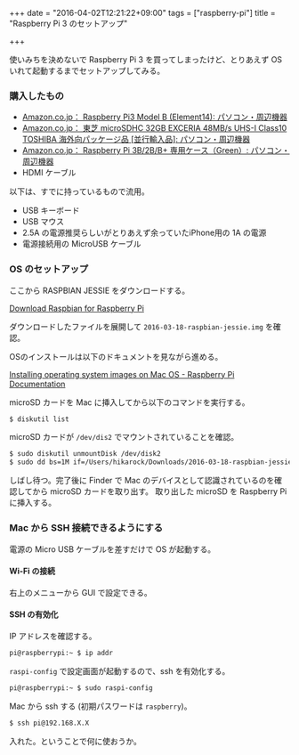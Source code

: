 +++
date = "2016-04-02T12:21:22+09:00"
tags = ["raspberry-pi"]
title = "Raspberry Pi 3 のセットアップ"

+++

使いみちを決めないで Raspberry Pi 3 を買ってしまったけど、とりあえず OS いれて起動するまでセットアップしてみる。

<!--more-->

### 購入したもの

- [Amazon.co.jp： Raspberry Pi3 Model B (Element14): パソコン・周辺機器](http://www.amazon.co.jp/Raspberry-Pi3-Model-B-Element14/dp/B01D1FR2WE%3Fpsc%3D1%26SubscriptionId%3D0AVSM5SVKRWTFMG7ZR82%26tag%3Dhikarock-22%26linkCode%3Dxm2%26camp%3D2025%26creative%3D165953%26creativeASIN%3DB01D1FR2WE)
- [Amazon.co.jp： 東芝 microSDHC 32GB EXCERIA 48MB/s UHS-I Class10 TOSHIBA 海外向パッケージ品 [並行輸入品]: パソコン・周辺機器](http://www.amazon.co.jp/%E6%9D%B1%E8%8A%9D-microSDHC-EXCERIA-TOSHIBA-%E6%B5%B7%E5%A4%96%E5%90%91%E3%83%91%E3%83%83%E3%82%B1%E3%83%BC%E3%82%B8%E5%93%81/dp/B00ZF75RLK%3FSubscriptionId%3D0AVSM5SVKRWTFMG7ZR82%26tag%3Dhikarock-22%26linkCode%3Dxm2%26camp%3D2025%26creative%3D165953%26creativeASIN%3DB00ZF75RLK)
- [Amazon.co.jp： Raspberry Pi 3B/2B/B+ 専用ケース（Green）: パソコン・周辺機器](http://www.amazon.co.jp/Raspberry-Pi-3B-2B-%E5%B0%82%E7%94%A8%E3%82%B1%E3%83%BC%E3%82%B9-%EF%BC%88Green%EF%BC%89/dp/B00OH026UQ%3Fpsc%3D1%26SubscriptionId%3D0AVSM5SVKRWTFMG7ZR82%26tag%3Dhikarock-22%26linkCode%3Dxm2%26camp%3D2025%26creative%3D165953%26creativeASIN%3DB00OH026UQ)
- HDMI ケーブル

以下は、すでに持っているもので流用。

- USB キーボード
- USB マウス
- 2.5A の電源推奨らしいがとりあえず余っていたiPhone用の 1A の電源
- 電源接続用の MicroUSB ケーブル

### OS のセットアップ

ここから RASPBIAN JESSIE をダウンロードする。

[Download Raspbian for Raspberry Pi](https://www.raspberrypi.org/downloads/raspbian/)

ダウンロードしたファイルを展開して `2016-03-18-raspbian-jessie.img` を確認。

OSのインストールは以下のドキュメントを見ながら進める。

[Installing operating system images on Mac OS - Raspberry Pi Documentation](https://www.raspberrypi.org/documentation/installation/installing-images/mac.md)

microSD カードを Mac に挿入してから以下のコマンドを実行する。

```bash
$ diskutil list
```

microSD カードが `/dev/dis2` でマウントされていることを確認。

```bash
$ sudo diskutil unmountDisk /dev/disk2
$ sudo dd bs=1M if=/Users/hikarock/Downloads/2016-03-18-raspbian-jessie.img of=/dev/disk2
```

しばし待つ。完了後に Finder で Mac のデバイスとして認識されているのを確認してから microSD カードを取り出す。
取り出した microSD を Raspberry Pi に挿入する。

### Mac から SSH 接続できるようにする

電源の Micro USB ケーブルを差すだけで OS が起動する。

#### Wi-Fi の接続

右上のメニューから GUI で設定できる。

#### SSH の有効化

IP アドレスを確認する。

```bash
pi@raspberrypi:~ $ ip addr
```

`raspi-config` で設定画面が起動するので、ssh を有効化する。

```bash
pi@raspberrypi:~ $ sudo raspi-config
```

Mac から ssh する (初期パスワードは `raspberry`)。

```bash
$ ssh pi@192.168.X.X
```

入れた。ということで何に使おうか。

